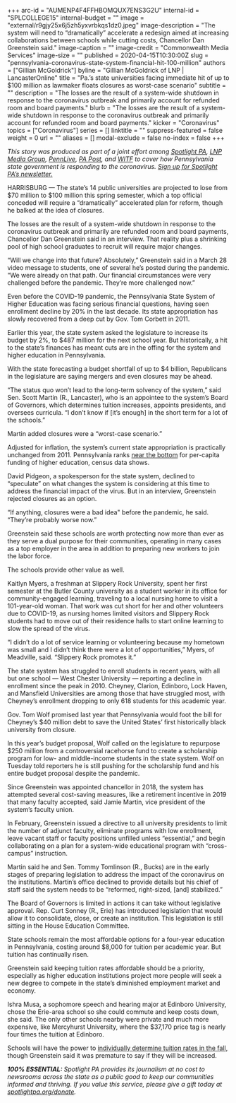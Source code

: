 +++
arc-id = "AUMENP4F4FFHBOMQUX7ENS3G2U"
internal-id = "SPLCOLLEGE15"
internal-budget = ""
image = "external/r9gjy25x6j5zh5yxvrbkqs1dz0.jpeg"
image-description = "The system will need to “dramatically” accelerate a redesign aimed at increasing collaborations between schools while cutting costs, Chancellor Dan Greenstein said."
image-caption = ""
image-credit = "Commonwealth Media Services"
image-size = ""
published = 2020-04-15T10:30:00Z
slug = "pennsylvania-coronavirus-state-system-financial-hit-100-million"
authors = ["Gillian McGoldrick"]
byline = "Gillian McGoldrick of LNP | LancasterOnline"
title = "Pa.’s state universities facing immediate hit of up to $100 million as lawmaker floats closures as worst-case scenario"
subtitle = ""
description = "The losses are the result of a system-wide shutdown in response to the coronavirus outbreak and primarily account for refunded room and board payments."
blurb = "The losses are the result of a system-wide shutdown in response to the coronavirus outbreak and primarily account for refunded room and board payments."
kicker = "Coronavirus"
topics = ["Coronavirus"]
series = []
linktitle = ""
suppress-featured = false
weight = 0
url = ""
aliases = []
modal-exclude = false
no-index = false
+++

<i>This story was produced as part of a joint effort among </i><a href="https://www.spotlightpa.org/"><i>Spotlight PA</i></a><i>, </i><a href="https://web.archive.org/20200101044618/https://lancasteronline.com/"><i>LNP Media Group</i></a><i>, </i><a href="https://web.archive.org/20200101034631/https://www.pennlive.com/"><i>PennLive</i></a><i>, </i><a href="https://web.archive.org/20200315024644/https://papost.org/"><i>PA Post</i></a><i>, and </i><a href="https://web.archive.org/20200107224634/https://www.witf.org/"><i>WITF</i></a><i> to cover how Pennsylvania state government is responding to the coronavirus. </i><a href="https://www.spotlightpa.org/newsletters"><i>Sign up for Spotlight PA’s newsletter.</i></a>

HARRISBURG — The state’s 14 public universities are projected to lose from $70 million to $100 million this spring semester, which a top official conceded will require a “dramatically” accelerated plan for reform, though he balked at the idea of closures.

The losses are the result of a system-wide shutdown in response to the coronavirus outbreak and primarily are refunded room and board payments, Chancellor Dan Greenstein said in an interview. That reality plus a shrinking pool of high school graduates to recruit will require major changes.

“Will we change into that future? Absolutely,” Greenstein said in a March 28 video message to students, one of several he’s posted during the pandemic. “We were already on that path. Our financial circumstances were very challenged before the pandemic. They’re more challenged now.”

Even before the COVID-19 pandemic, the Pennsylvania State System of Higher Education was facing serious financial questions, having seen enrollment decline by 20% in the last decade. Its state appropriation has slowly recovered from a deep cut by Gov. Tom Corbett in 2011.

Earlier this year, the state system asked the legislature to increase its budget by 2%, to $487 million for the next school year. But historically, a hit to the state’s finances has meant cuts are in the offing for the system and higher education in Pennsylvania.

With the state forecasting a budget shortfall of up to $4 billion, Republicans in the legislature are saying mergers and even closures may be ahead.

<script src="https://www.spotlightpa.org/embed.js" async></script><div data-spl-embed-version="1" data-spl-src="https://www.spotlightpa.org/embeds/donate/"></div>

“The status quo won’t lead to the long-term solvency of the system,” said Sen. Scott Martin (R., Lancaster), who is an appointee to the system’s Board of Governors, which determines tuition increases, appoints presidents, and oversees curricula. “I don’t know if [it’s enough] in the short term for a lot of the schools.”

Martin added closures were a “worst-case scenario.”

Adjusted for inflation, the system’s current state appropriation is practically unchanged from 2011. Pennsylvania ranks <a href="https://sheeo.org/wp-content/uploads/2019/04/SHEEO_SHEF_FY18_Report-2.pdf">near the bottom</a> for per-capita funding of higher education, census data shows.

David Pidgeon, a spokesperson for the state system, declined to “speculate” on what changes the system is considering at this time to address the financial impact of the virus. But in an interview, Greenstein rejected closures as an option.

“If anything, closures were a bad idea" before the pandemic, he said. “They’re probably worse now.”

Greenstein said these schools are worth protecting now more than ever as they serve a dual purpose for their communities, operating in many cases as a top employer in the area in addition to preparing new workers to join the labor force.

The schools provide other value as well.

Kaitlyn Myers, a freshman at Slippery Rock University, spent her first semester at the Butler County university as a student worker in its office for community-engaged learning, traveling to a local nursing home to visit a 101-year-old woman. That work was cut short for her and other volunteers due to COVID-19, as nursing homes limited visitors and Slippery Rock students had to move out of their residence halls to start online learning to slow the spread of the virus.

“I didn’t do a lot of service learning or volunteering because my hometown was small and I didn’t think there were a lot of opportunities,” Myers, of Meadville, said. “Slippery Rock promotes it.”

The state system has struggled to enroll students in recent years, with all but one school — West Chester University — reporting a decline in enrollment since the peak in 2010. Cheyney, Clarion, Edinboro, Lock Haven, and Mansfield Universities are among those that have struggled most, with Cheyney’s enrollment dropping to only 618 students for this academic year.

Gov. Tom Wolf promised last year that Pennsylvania would foot the bill for Cheyney’s $40 million debt to save the United States’ first historically black university from closure.

In this year’s budget proposal, Wolf called on the legislature to repurpose $250 million from a controversial racehorse fund to create a scholarship program for low- and middle-income students in the state system. Wolf on Tuesday told reporters he is still pushing for the scholarship fund and his entire budget proposal despite the pandemic.

<script src="https://www.spotlightpa.org/embed.js" async></script><div data-spl-embed-version="1" data-spl-src="https://www.spotlightpa.org/embeds/newsletter/"></div>

Since Greenstein was appointed chancellor in 2018, the system has attempted several cost-saving measures, like a retirement incentive in 2019 that many faculty accepted, said Jamie Martin, vice president of the system’s faculty union.

In February, Greenstein issued a directive to all university presidents to limit the number of adjunct faculty, eliminate programs with low enrollment, leave vacant staff or faculty positions unfilled unless “essential,” and begin collaborating on a plan for a system-wide educational program with “cross-campus” instruction.

Martin said he and Sen. Tommy Tomlinson (R., Bucks) are in the early stages of preparing legislation to address the impact of the coronavirus on the institutions. Martin’s office declined to provide details but his chief of staff said the system needs to be “reformed, right-sized, [and] stabilized.”

The Board of Governors is limited in actions it can take without legislative approval. Rep. Curt Sonney (R., Erie) has introduced legislation that would allow it to consolidate, close, or create an institution. This legislation is still sitting in the House Education Committee.

State schools remain the most affordable options for a four-year education in Pennsylvania, costing around $8,000 for tuition per academic year. But tuition has continually risen.

Greenstein said keeping tuition rates affordable should be a priority, especially as higher education institutions project more people will seek a new degree to compete in the state’s diminished employment market and economy.

Ishra Musa, a sophomore speech and hearing major at Edinboro University, chose the Erie-area school so she could commute and keep costs down, she said. The only other schools nearby were private and much more expensive, like Mercyhurst University, where the $37,170 price tag is nearly four times the tuition at Edinboro.

Schools will have the power to <a href="https://www.post-gazette.com/news/education/2019/04/04/State-System-of-Higher-Education-PASSHE-tuition-financial-aid-scholarships-Pennsylvania-college/stories/201904040094">individually determine tuition rates in the fall</a>, though Greenstein said it was premature to say if they will be increased.

<i><b>100% ESSENTIAL: </b></i><i>Spotlight PA provides its journalism at no cost to newsrooms across the state as a public good to keep our communities informed and thriving. If you value this service, please give a gift today at </i><a href="https://www.spotlightpa.org/donate"><i>spotlightpa.org/donate</i></a><i>.</i>

<script src="https://www.spotlightpa.org/embed.js" async></script><div data-spl-embed-version="1" data-spl-src="https://www.spotlightpa.org/embeds/tips/?tip_text=Do%20you%20have%20a%20tip%20about%20%3Cb%3Ehow%20Pa.'s%20government%20is%20responding%20to%20the%20coronavirus%3C%2Fb%3E%3F%20Tell%20us."></div>

